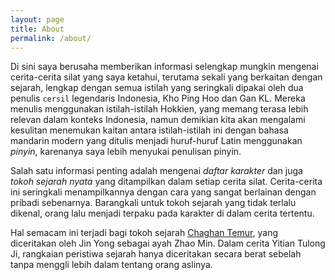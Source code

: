 ```yaml
---
layout: page
title: About
permalink: /about/
---
```


Di sini saya berusaha memberikan informasi selengkap mungkin mengenai cerita-cerita silat yang saya ketahui, terutama sekali yang berkaitan dengan sejarah, lengkap dengan semua istilah yang seringkali dipakai oleh dua penulis `cersil` legendaris Indonesia, Kho Ping Hoo dan Gan KL. Mereka menulis menggunakan istilah-istilah Hokkien, yang memang terasa lebih relevan dalam konteks Indonesia, namun demikian kita akan mengalami kesulitan menemukan kaitan antara istilah-istilah ini dengan bahasa mandarin modern yang ditulis menjadi huruf-huruf Latin menggunakan *pinyin*, karenanya saya lebih menyukai penulisan pinyin.

Salah satu informasi penting adalah mengenai *daftar karakter* dan juga *tokoh sejarah nyata* yang ditampilkan dalam setiap cerita silat. Cerita-cerita ini seringkali menampilkannya dengan cara yang sangat berlainan dengan pribadi sebenarnya. Barangkali untuk tokoh sejarah yang tidak terlalu dikenal, orang lalu menjadi terpaku pada karakter di dalam cerita tertentu.

Hal semacam ini terjadi bagi tokoh sejarah [Chaghan Temur](/wuxia-pedia/characters/yuan/chaghan-temur/ "Baca selengkapnya entang Chaghan Temur dalam sejarah..."), yang diceritakan oleh Jin Yong sebagai ayah Zhao Min. Dalam cerita Yitian Tulong Ji, rangkaian peristiwa sejarah hanya diceritakan secara berat sebelah tanpa menggli lebih dalam tentang orang aslinya.

